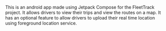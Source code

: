 This is an android app made using Jetpack Compose for the FleetTrack project.
It allows drivers to view their trips and view the routes on a map.
It has an optional feature to allow drivers to upload their real time location using foreground location service.
